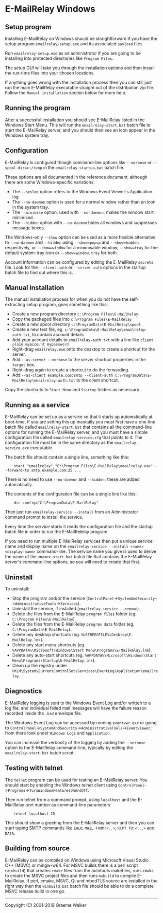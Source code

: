 E-MailRelay Windows
===================

Setup program
-------------
Installing E-MailRelay on Windows should be straightforward if you have the
setup program `emailrelay-setup.exe` and its associated `payload` files.

Run `emailrelay-setup.exe` as an administrator if you are going to be installing
into protected directories like `Program Files`.

The setup GUI will take you through the installation options and then install
the run-time files into your chosen locations.

If anything goes wrong with the installation process then you can still just
run the main E-MailRelay executable straight out of the distribution zip file.
Follow the `Manual installation` section below for more help.

Running the program
-------------------
After a successful installation you should see E-MailRelay listed in the Windows
Start Menu. This will run the `emailrelay-start.bat` batch file to start
the E-MailRelay server, and you should then see an icon appear in the Windows
system tray.

Configuration
-------------
E-MailRelay is configured though command-line options like `--verbose` or
`--spool-dir=c:/temp` in the `emailrelay-startup.bat` batch file.

These options are all documented in the reference document, although there are
some Windows-specific variations:

* The `--syslog` option refers to the Windows Event Viewer's Application log.
* The `--no-daemon` option is used for a normal window rather than an icon in the system tray.
* The `--minimise` option, used with `--no-daemon`, makes the window start minimised.
* The `--hidden` option with `--no-daemon` hides all windows and suppresses message boxes.

The Windows-only `--show` option can be used as a more flexible alternative
to `--no-daemon` and `--hidden` using `--show=popup` and `--show=hidden`
respectively, or `--show=window` for a minimisable window, `--show=tray`
for the default system-tray icon or `--show=window,tray` for both.

Account information can be configured by editing the E-MailRelay `secrets` file.
Look for the `--client-auth` or `--server-auth` options in the startup batch
file to find out where this is.

Manual installation
-------------------
The manual installation process for when you do not have the self-extracting
setup program, goes something like this:

* Create a new program directory `c:\Program Files\E-MailRelay`
* Copy the packaged files into `c:\Program Files\E-MailRelay`
* Create a new spool directory `c:\ProgramData\E-MailRelay\spool`
* Create a new text file, eg. `c:\ProgramData\E-MailRelay\emailrelay-auth.txt`, to contain account details
* Add your account details to `emailrelay-auth.txt` with a line like `client plain myaccount mypassword`
* Right-drag `emailrelay.exe` onto the desktop to create a shortcut for the server.
* Add `--as-server --verbose` to the server shortcut properties in the `target` box.
* Right-drag again to create a shortcut to do the forwarding.
* Add `--as-client example.com:smtp --client-auth c:\ProgramData\E-MailRelay\emailrelay-auth.txt` to the client shortcut.

Copy the shortcuts to `Start Menu` and `Startup` folders as necessary.

Running as a service
--------------------
E-MailRelay can be set up as a service so that it starts up automatically at
boot-time. If you are setting this up manually you must first have a one-line
batch file called `emailrelay-start.bat` that contains all the command-line
options for running the E-MailRelay server, and you must have a simple
configuration file called `emailrelay-service.cfg` that points to it. The
configuration file must be in the same directory as the
`emailrelay-service.exe` executable.

The batch file should contain a single line, something like this:

        start "emailrelay" "C:\Program Files\E-MailRelay\emailrelay.exe" --forward-to smtp.example.com:25 ...

There is no need to use `--no-daemon` and `--hidden`; these are added
automatically.

The contents of the configuration file can be a single line like this:

        dir-config="C:\ProgramData\E-MailRelay"

Then just run `emailrelay-service --install` from an Administrator command
prompt to install the service.

Every time the service starts it reads the configuration file and the startup
batch file in order to run the E-MailRelelay program.

If you need to run multiple E-MailRelay services then put a unique service
name and display name on the `emailrelay-service --install <name> <display-name>`
command-line. The service name you give is used to derive the name of the
`<name>-start.bat` batch file that contains the E-MailRelay server's
command-line options, so you will need to create that first.

Uninstall
---------
To uninstall:

* Stop the program and/or the service (`ControlPanel`->`SystemAndSecurity`->`AdministrativeTools`->`Services`).
* Uninstall the service, if installed (`emailrelay-service --remove`).
* Delete the files from the E-MailRelay `program files` folder (eg. `C:\Program Files\E-MailRelay`).
* Delete the files from the E-MailRelay `program data` folder (eg. `C:\ProgramData\E-MailRelay`).
* Delete any desktop shortcuts (eg. `%USERPROFILE%\Desktop\E-MailRelay.lnk`).
* Delete any start menu shortcuts (eg. `%APPDATA%\Microsoft\Windows\Start Menu\Programs\E-MailRelay.lnk`).
* Delete any auto-start shortcuts (eg. `%APPDATA%\Microsoft\Windows\Start Menu\Programs\Startup\E-MailRelay.lnk`).
* Clean up the registry under `HKLM\System\CurrentControlSet\Services\EventLog\Application\emailrelay`.

Diagnostics
-----------
E-MailRelay logging is sent to the Windows Event Log and/or written to a log
file, and individual failed mail messages will have the failure reason recorded
inside the `.bad` envelope file.

The Windows Event Log can be accessed by running `eventvwr.exe` or going to
`ControlPanel`->`SystemAndSecurity`->`AdministrativeTools`->`EventViewer`; from
there look under `Windows Logs` and `Application`.

You can increase the verbosity of the logging by adding the `--verbose` option
to the E-MailRelay command-line, typically by editing the `emailrelay-start.bat`
batch script.

Testing with telnet
-------------------
The `telnet` program can be used for testing an E-MailRelay server. You should
start by enabling the Windows telnet client using
`ControlPanel`->`Programs`->`TurnWindowsFeaturesOnAndOff`.

Then run telnet from a command prompt, using `localhost` and the E-MailRelay
port number as command-line parameters:

        telnet localhost 25

This should show a greeting from the E-MailRelay server and then you can
start typing [SMTP][] commands like `EHLO`, `MAIL FROM:<..>`, `RCPT TO:<...>`
and `DATA`.

Building from source
--------------------
E-MailRelay can be compiled on Windows using Microsoft Visual Studio C++ (MSVC)
or mingw-w64. For MSVC builds there is a perl script (`winbuild`) that creates
`cmake` files from the autotools makefiles, runs `cmake` to create the MSVC
project files and then runs `msbuild` to compile E-MailRelay. If perl, cmake,
MSVC, Qt and mbedTLS source are installed in the right way then the
`winbuild.bat` batch file should be able to do a complete MSVC release build
in one go.




[SMTP]: https://en.wikipedia.org/wiki/Simple_Mail_Transfer_Protocol

_____________________________________
Copyright (C) 2001-2019 Graeme Walker
